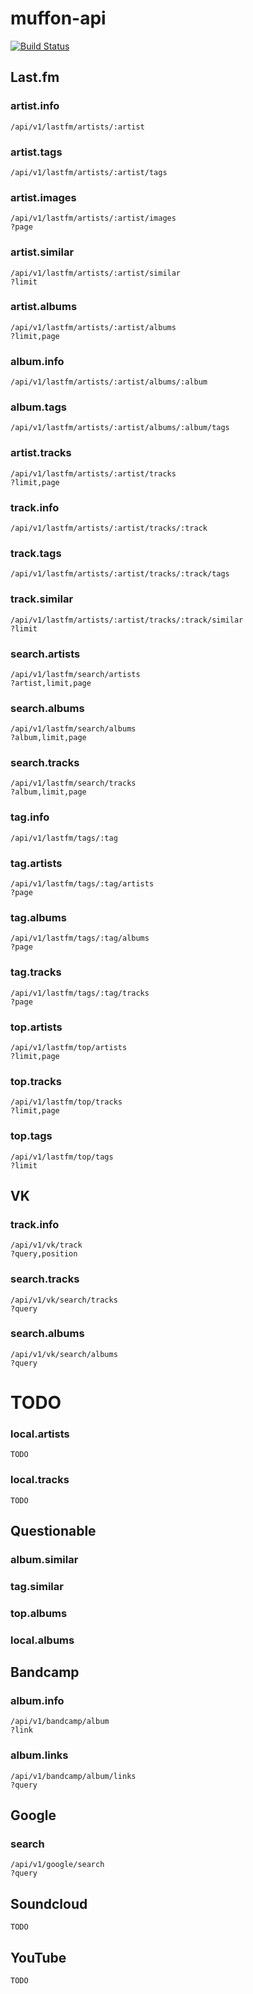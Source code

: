 # muffon-api

[![Build Status](https://travis-ci.org/staniel359/muffon-api.svg?branch=main)](https://travis-ci.org/staniel359/muffon-api)

## Last.fm

### artist.info

    /api/v1/lastfm/artists/:artist
    
### artist.tags
    
    /api/v1/lastfm/artists/:artist/tags
    
### artist.images

    /api/v1/lastfm/artists/:artist/images
    ?page
    
### artist.similar

    /api/v1/lastfm/artists/:artist/similar
    ?limit

### artist.albums
    
    /api/v1/lastfm/artists/:artist/albums
    ?limit,page

### album.info
    
    /api/v1/lastfm/artists/:artist/albums/:album
    
### album.tags

    /api/v1/lastfm/artists/:artist/albums/:album/tags
    
### artist.tracks
    
    /api/v1/lastfm/artists/:artist/tracks
    ?limit,page
    
### track.info
    
    /api/v1/lastfm/artists/:artist/tracks/:track
    
### track.tags
    
    /api/v1/lastfm/artists/:artist/tracks/:track/tags

### track.similar

    /api/v1/lastfm/artists/:artist/tracks/:track/similar
    ?limit
    
### search.artists

    /api/v1/lastfm/search/artists
    ?artist,limit,page
    
### search.albums

    /api/v1/lastfm/search/albums
    ?album,limit,page
    
### search.tracks

    /api/v1/lastfm/search/tracks
    ?album,limit,page
    
### tag.info

    /api/v1/lastfm/tags/:tag
    
### tag.artists

    /api/v1/lastfm/tags/:tag/artists
    ?page
    
### tag.albums

    /api/v1/lastfm/tags/:tag/albums
    ?page
    
### tag.tracks

    /api/v1/lastfm/tags/:tag/tracks
    ?page

### top.artists

    /api/v1/lastfm/top/artists
    ?limit,page

### top.tracks

    /api/v1/lastfm/top/tracks
    ?limit,page

### top.tags

    /api/v1/lastfm/top/tags
    ?limit

## VK

### track.info

    /api/v1/vk/track
    ?query,position

### search.tracks

    /api/v1/vk/search/tracks
    ?query

### search.albums

    /api/v1/vk/search/albums
    ?query

# TODO

### local.artists

    TODO

### local.tracks

    TODO

## Questionable

### album.similar

### tag.similar

### top.albums

### local.albums

## Bandcamp

### album.info

    /api/v1/bandcamp/album
    ?link

### album.links

    /api/v1/bandcamp/album/links
    ?query

## Google

### search

    /api/v1/google/search
    ?query

## Soundcloud

    TODO

## YouTube

    TODO
